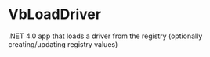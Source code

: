# VbLoadDriver

.NET 4.0 app that loads a driver from the registry (optionally creating/updating registry values)


